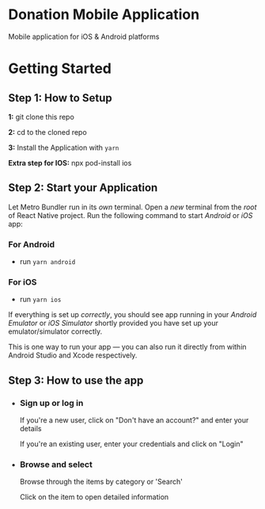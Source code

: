 # Donation Mobile Application

Mobile application for iOS & Android platforms

# Getting Started

## Step 1: How to Setup

**1:** git clone this repo

**2:** cd to the cloned repo

**3:** Install the Application with `yarn`

**Extra step for IOS:** npx pod-install ios

## Step 2: Start your Application

Let Metro Bundler run in its _own_ terminal. Open a _new_ terminal from the _root_ of React Native project. Run the following command to start _Android_ or _iOS_ app:

### For Android

- run `yarn android`

### For iOS

- run `yarn ios`

If everything is set up _correctly_, you should see app running in your _Android Emulator_ or _iOS Simulator_ shortly provided you have set up your emulator/simulator correctly.

This is one way to run your app — you can also run it directly from within Android Studio and Xcode respectively.

## Step 3: How to use the app

- ### Sign up or log in

  If you're a new user, click on "Don't have an account?" and enter your details

  If you're an existing user, enter your credentials and click on "Login"

- ### Browse and select

  Browse through the items by category or 'Search'

  Click on the item to open detailed information
